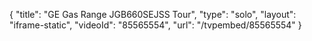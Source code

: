 {
    "title": "GE Gas Range JGB660SEJSS Tour",
    "type": "solo",
    "layout": "iframe-static",
    "videoId": "85565554",
    "url": "\/tvpembed\/85565554"
}
